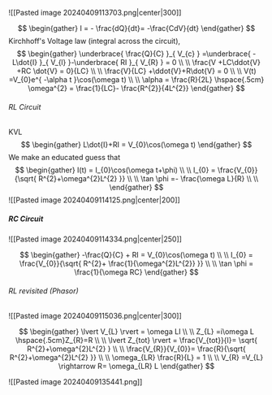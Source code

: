 ![[Pasted image 20240409113703.png|center|300]]

$$
\begin{gather}
I = - \frac{dQ}{dt}= -\frac{CdV}{dt}
\end{gather}
$$
Kirchhoff's Voltage law (integral across the circuit), 
$$
\begin{gather}
\underbrace{ \frac{Q}{C} }_{ V_{c} } =\underbrace{ -L\dot{I} }_{ V_{l} }-\underbrace{ RI }_{ V_{R} } = 0 \\ \\ 
\frac{V +LC\ddot{V} +RC \dot{V} = 0}{LC} \\ \\ 
\frac{V}{LC} +\ddot{V}+R\dot{V} = 0 \\ \\
V(t) =V_{0}e^{ -\alpha t }\cos(\omega t) \\ \\ 
\alpha = \frac{R}{2L} \hspace{.5cm} \omega^{2} = \frac{1}{LC}- \frac{R^{2}}{4L^{2}}
\end{gather}
$$

###### RL Circuit
KVL
$$
\begin{gather}
L\dot{I}+RI = V_{0}\cos(\omega t)
\end{gather}
$$
We make an educated guess that 
$$
\begin{gather}
I(t) = I_{0}\cos(\omega t+\phi) \\ \\ 
I_{0} = \frac{V_{0}}{\sqrt{ R^{2}+\omega^{2}L^{2} }} \\ \\ 
\tan \phi  =- \frac{\omega L}{R} \\ \\ 
\end{gather}
$$
![[Pasted image 20240409114125.png|center|200]]

##### RC Circuit

![[Pasted image 20240409114334.png|center|250]]

$$
\begin{gather}
-\frac{Q}{C} + RI = V_{0}\cos(\omega t) \\ \\ 
I_{0} = \frac{V_{0}}{\sqrt{ R^{2}+ \frac{1}{\omega^{2}L^{2}} }} \\ \\ 
\tan \phi = \frac{1}{\omega RC}
\end{gather}
$$

###### RL revisited (Phasor)

![[Pasted image 20240409115036.png|center|300]]

$$
\begin{gather}
\lvert V_{L} \rvert = \omega LI \\ \\
Z_{L} =i\omega L \hspace{.5cm}Z_{R}=R \\ \\ 
\lvert Z_{tot} \rvert = \frac{V_{tot}}{I}= \sqrt{ R^{2}+\omega^{2}L^{2} } \\ \\
\frac{V_{R}}{V_{0}}= \frac{R}{\sqrt{ R^{2}+\omega^{2}L^{2} }} \\ \\ 
\omega_{LR} \frac{R}{L} = 1 \\ \\
V_{R} =V_{L} \rightarrow R= \omega_{LR} L
\end{gather}
$$

![[Pasted image 20240409135441.png]]